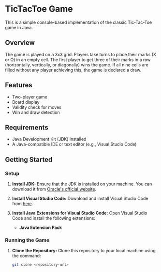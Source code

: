 # TicTacToe Game

This is a simple console-based implementation of the classic Tic-Tac-Toe game in Java.

## Overview

The game is played on a 3x3 grid. Players take turns to place their marks (X or O) in an empty cell. The first player to get three of their marks in a row (horizontally, vertically, or diagonally) wins the game. If all nine cells are filled without any player achieving this, the game is declared a draw.

## Features

- Two-player game
- Board display
- Validity check for moves
- Win and draw detection

## Requirements

- Java Development Kit (JDK) installed
- A Java-compatible IDE or text editor (e.g., Visual Studio Code)

## Getting Started

### Setup

1. **Install JDK:**
   Ensure that the JDK is installed on your machine. You can download it from [Oracle's official website](https://www.oracle.com/java/technologies/javase-jdk11-downloads.html).

2. **Install Visual Studio Code:**
   Download and install Visual Studio Code from [here](https://code.visualstudio.com/).

3. **Install Java Extensions for Visual Studio Code:**
   Open Visual Studio Code and install the following extensions:
   - **Java Extension Pack**

### Running the Game

1. **Clone the Repository:**
   Clone this repository to your local machine using the command:
   ```sh
   git clone <repository-url>
